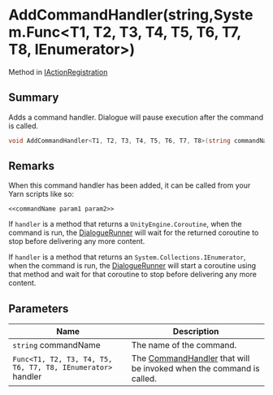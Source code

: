 # AddCommandHandler(string,System.Func\<T1, T2, T3, T4, T5, T6, T7, T8, IEnumerator>)

Method in [IActionRegistration](./)

## Summary

Adds a command handler. Dialogue will pause execution after the command is called.

```csharp
void AddCommandHandler<T1, T2, T3, T4, T5, T6, T7, T8>(string commandName, System.Func<T1, T2, T3, T4, T5, T6, T7, T8, IEnumerator> handler);
```

## Remarks

When this command handler has been added, it can be called from your Yarn scripts like so:

```
<<commandName param1 param2>>
```

If `handler` is a method that returns a `UnityEngine.Coroutine`, when the command is run, the [DialogueRunner](../yarn.unity.dialoguerunner/) will wait for the returned coroutine to stop before delivering any more content.

If `handler` is a method that returns an `System.Collections.IEnumerator`, when the command is run, the [DialogueRunner](../yarn.unity.dialoguerunner/) will start a coroutine using that method and wait for that coroutine to stop before delivering any more content.

## Parameters

| Name                                                        | Description                                                                                              |
| ----------------------------------------------------------- | -------------------------------------------------------------------------------------------------------- |
| `string` commandName                                        | The name of the command.                                                                                 |
| `Func<T1, T2, T3, T4, T5, T6, T7, T8, IEnumerator>` handler | The [CommandHandler](../../yarn/yarn.commandhandler.md) that will be invoked when the command is called. |
